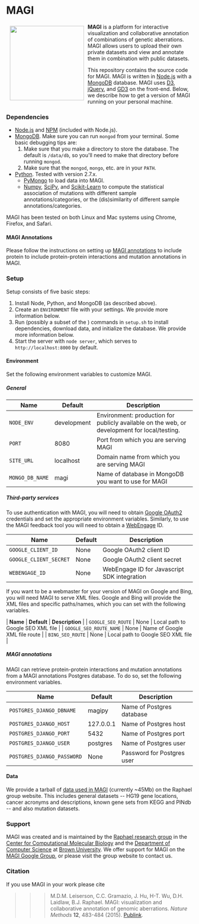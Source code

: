 # MAGI #

<a href="http://magi.cs.brown.edu"><img src="http://magi.cs.brown.edu/img/magiTitle.svg" width="200px" align="left" hspace="10" vspace="6"></a>

**MAGI** is a platform for interactive visualization and collaborative annotation of combinations of genetic aberrations. MAGI allows users to upload their own private datasets and view and annotate them in combination with public datasets.

This repository contains the source code for MAGI. MAGI is written in [Node.js](http://nodejs.org/) with a [MongoDB](http://docs.mongodb.org/manual/tutorial/install-mongodb-on-os-x/) database. MAGI uses [D3](http://d3js.org/), [jQuery](http://jquery.com/), and [GD3](github.com/raphael-group/gd3) on the front-end. Below, we describe how to get a version of MAGI running on your personal machine.

### Dependencies ###

* [Node.js](http://nodejs.org/) and [NPM](https://www.npmjs.org/) (included with Node.js).
* [MongoDB](http://docs.mongodb.org/manual/tutorial/install-mongodb-on-os-x/). Make sure you can run `mongod` from your terminal. Some basic debugging tips are:
   1. Make sure that you make a directory to store the database. The default is `/data/db`,
      so you'll need to make that directory before running `mongod`.
   2. Make sure that the `mongod`, `mongo`, etc. are in your `PATH`.
* [Python](https://www.python.org/). Tested with version 2.7.x.
    * [PyMongo](https://api.mongodb.org/python/current/installation.html) to load data into MAGI.
    * [Numpy](http://www.numpy.org/), [SciPy](http://scikit-learn.org/stable/), and [Scikit-Learn](http://www.scipy.org/) to compute the statistical association of mutations with different sample annotations/categories, or the (dis)similarity of different sample annotations/categories.

MAGI has been tested on both Linux and Mac systems using Chrome, Firefox, and Safari.

#### MAGI Annotations ####

Please follow the instructions on setting up [MAGI annotations](https://github.com/raphael-group/magi-annotations) to include protein to include protein-protein interactions and mutation annotations in MAGI.

### Setup ###

Setup consists of five basic steps:

1. Install Node, Python, and MongoDB  (as described above).
2. Create an `ENVIRONMENT` file with your settings. We provide more information below.
3. Run (possibly a subset of the ) commands in `setup.sh` to install dependencies, download data, and initialize the database. We provide more information below.
4. Start the server with `node server`, which serves to `http://localhost:8000` by default.

#### Environment ####

Set the following environment variables to customize MAGI.

##### General #####

| **Name**        | **Default** | **Description**                                           | 
| --------------- | ----------- | --------------------------------------------------------- |
| `NODE_ENV`      | development | Environment: production for publicly available on the web, or development for local/testing. |
| `PORT`          | 8080        | Port from which you are serving MAGI |
| `SITE_URL`      | localhost   | Domain name from which you are serving MAGI |
| `MONGO_DB_NAME` | magi        | Name of database in MongoDB you want to use for MAGI  |


##### Third-party services #####

To use authentication with MAGI, you will need to obtain [Google OAuth2](https://developers.google.com/identity/protocols/OAuth2) credentials and set the appropriate environment variables. Similarly, to use the MAGI feedback tool you will need to obtain a [WebEngage](https://webengage.com/) ID. 

| **Name**                | **Default** | **Description**                                           | 
| ----------------------- | ------------| --------------------------------------------------------- |
| `GOOGLE_CLIENT_ID`      | None        |  Google OAuth2 client ID |
| `GOOGLE_CLIENT_SECRET`  | None        |  Google OAuth2 client secret |
| `WEBENGAGE_ID`          | None        |  WebEngage ID for Javascript SDK integration |

If you want to be a webmaster for your version of MAGI on Google and Bing, you will need MAGI to serve XML files. Google and Bing will provide the XML files and specific paths/names, which you can set with the following variables.

| **Name**                | **Default** | **Description**   | 
| `GOOGLE_SEO_ROUTE`      | None        |  Local path to Google SEO XML file |
| `GOOGLE_SEO_ROUTE_NAME` | None        |  Name of Google XML file route |
| `BING_SEO_ROUTE`        | None        |  Local path to Google SEO XML file |

##### MAGI annotations #####

MAGI can retrieve protein-protein interactions and mutation annotations from a MAGI annotations Postgres database. To do so, set the following environment variables.

| **Name**                   | **Default** | **Description**            | 
| -------------------------- | ----------- | ---------------------------|
| `POSTGRES_DJANGO_DBNAME`   | magipy      | Name of Postgres database  |
| `POSTGRES_DJANGO_HOST`     | 127.0.0.1   | Name of Postgres host      |
| `POSTGRES_DJANGO_PORT`     | 5432        | Name of Postgres port      |
| `POSTGRES_DJANGO_USER`     | postgres    | Name of Postgres user      |
| `POSTGRES_DJANGO_PASSWORD` | None        | Password for Postgres user |

#### Data ####

We provide a tarball of [data used in MAGI](http://compbio-research.cs.brown.edu/software/magi/data/archives/latest.tar) (currently ~45Mb) on the Raphael group website. This includes general datasets -- HG19 gene locations, cancer acronyms and descriptions, known gene sets from KEGG and PINdb -- and also mutation datasets.

### Support ###

MAGI was created and is maintained by the [Raphael research group](http://compbio.cs.brown.edu) in the [Center for Computational Molecular Biology](http://brown.edu/ccmb) and the [Department of Computer Science](http://cs.brown.edu) at [Brown University](http://brown.edu). We offer support for MAGI on the [MAGI Google Group](https://groups.google.com/forum/#!forum/magi-app), or please visit the group website to contact us.

### Citation ###

If you use MAGI in your work please cite

>>> M.D.M. Leiserson, C.C. Gramazio, J. Hu, H-T. Wu, D.H. Laidlaw, B.J. Raphael. MAGI: visualization and collaborative annotation of genomic aberrations. *Nature Methods* **12**, 483-484 (2015). [Publink](http://www.nature.com/nmeth/journal/v12/n6/full/nmeth.3412.html).
